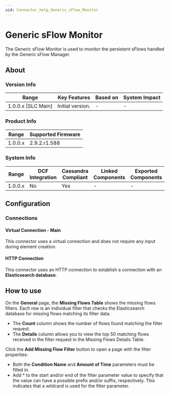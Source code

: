 ```yaml
---
uid: Connector_help_Generic_sFlow_Monitor
---
```


# Generic sFlow Monitor

The Generic sFlow Monitor is used to monitor the persistent sFlows handled by the Generic sFlow Manager.

## About

### Version Info

| **Range**            | **Key Features** | **Based on** | **System Impact** |
|----------------------|------------------|--------------|-------------------|
| 1.0.0.x \[SLC Main\] | Initial version. | \-           | \-                |

### Product Info

| **Range** | **Supported Firmware** |
|-----------|------------------------|
| 1.0.0.x   | 2.9.2.r1.588           |

### System Info

| **Range** | **DCF Integration** | **Cassandra Compliant** | **Linked Components** | **Exported Components** |
|-----------|---------------------|-------------------------|-----------------------|-------------------------|
| 1.0.0.x   | No                  | Yes                     | \-                    | \-                      |

## Configuration

### Connections

#### Virtual Connection - Main

This connector uses a virtual connection and does not require any input during element creation.

#### HTTP Connection

This connector uses an HTTP connection to establish a connection with an **Elasticsearch database**.

## How to use

On the **General** page, the **Missing Flows Table** shows the missing flows filters. Each row is an individual filter that checks the Elasticsearch database for missing flows matching its filter data.

- The **Count** column shows the number of flows found matching the filter request.
- The **Details** column allows you to view the top 50 matching flows received in the filter request in the Missing Flows Details Table.

Click the **Add Missing Flow Filter** button to open a page with the filter properties:

- Both the **Condition Name** and **Amount of Time** parameters must be filled in.
- Add \* to the start and/or end of the filter parameter value to specify that the value can have a possible prefix and/or suffix, respectively. This indicates that a wildcard is used for the filter parameter.
